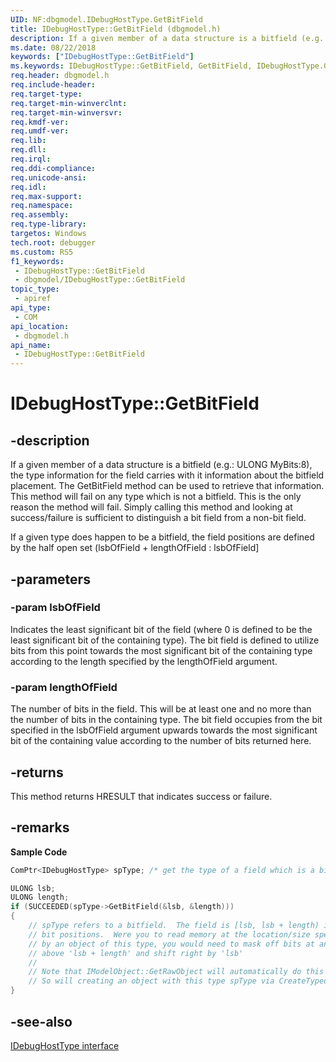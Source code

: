 ```yaml
---
UID: NF:dbgmodel.IDebugHostType.GetBitField
title: IDebugHostType::GetBitField (dbgmodel.h)
description: If a given member of a data structure is a bitfield (e.g. ULONG MyBits:8), the type information for the field carries with it information about the bitfield placement.
ms.date: 08/22/2018
keywords: ["IDebugHostType::GetBitField"]
ms.keywords: IDebugHostType::GetBitField, GetBitField, IDebugHostType.GetBitField, IDebugHostType::GetBitField, IDebugHostType.GetBitField
req.header: dbgmodel.h
req.include-header: 
req.target-type: 
req.target-min-winverclnt: 
req.target-min-winversvr: 
req.kmdf-ver: 
req.umdf-ver: 
req.lib: 
req.dll: 
req.irql: 
req.ddi-compliance: 
req.unicode-ansi: 
req.idl: 
req.max-support: 
req.namespace: 
req.assembly: 
req.type-library: 
targetos: Windows
tech.root: debugger
ms.custom: RS5
f1_keywords:
 - IDebugHostType::GetBitField
 - dbgmodel/IDebugHostType::GetBitField
topic_type:
 - apiref
api_type:
 - COM
api_location:
 - dbgmodel.h
api_name:
 - IDebugHostType::GetBitField
---
```


# IDebugHostType::GetBitField


## -description

If a given member of a data structure is a bitfield (e.g.: ULONG MyBits:8), the type information for the field carries with it information about the bitfield placement. The GetBitField method can be used to retrieve that information. This method will fail on any type which is not a bitfield. This is the only reason the method will fail. Simply calling this method and looking at success/failure is sufficient to distinguish a bit field from a non-bit field.

If a given type does happen to be a bitfield, the field positions are defined by the half open set (lsbOfField + lengthOfField : lsbOfField]

## -parameters

### -param lsbOfField

Indicates the least significant bit of the field (where 0 is defined to be the least significant bit of the containing type). The bit field is defined to utilize bits from this point towards the most significant bit of the containing type according to the length specified by the lengthOfField argument.

### -param lengthOfField

The number of bits in the field. This will be at least one and no more than the number of bits in the containing type. The bit field occupies from the bit specified in the lsbOfField argument upwards towards the most significant bit of the containing value according to the number of bits returned here.

## -returns

This method returns HRESULT that indicates success or failure.

## -remarks

**Sample Code**

```cpp
ComPtr<IDebugHostType> spType; /* get the type of a field which is a bitmap */

ULONG lsb;
ULONG length;
if (SUCCEEDED(spType->GetBitField(&lsb, &length)))
{
    // spType refers to a bitfield.  The field is [lsb, lsb + length) in 
    // bit positions.  Were you to read memory at the location/size specified 
    // by an object of this type, you would need to mask off bits at and 
    // above 'lsb + length' and shift right by 'lsb'
    //
    // Note that IModelObject::GetRawObject will automatically do this for you. 
    // So will creating an object with this type spType via CreateTypedObject.
}
```

## -see-also

[IDebugHostType interface](nn-dbgmodel-idebughosttype.md)

